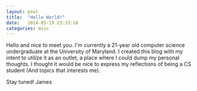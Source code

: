 ```yaml
---
layout: post
title:  "Hello World!"
date:   2014-05-19 23:33:10
categories: misc
---
```


Hello and nice to meet you. I'm currently a 21-year old computer science undergraduate at the University of Maryland.
I created this blog with my intent to utilize it as an outlet; a place where I could dump my personal thoughts. I thought it would be nice to express my reflections of being a CS student (And topics that interests me).

Stay tuned!
James
